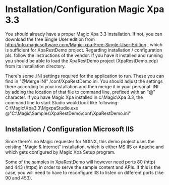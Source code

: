 # Installation/Configuration Magic Xpa 3.3

You should already have a proper Magic Xpa 3.3 installation. If not, you can download the free Single User edition from http://info.magicsoftware.com/Magic-xpa-Free-Single-User-Edition ,  which is sufficient for XpaRestDemo project.  Regarding installation / configuration pls. follow the instructions of the vendor. If you have it installed and running you should be able to load the XpaRestDemo project (XpaRestDemo.edp) from its installation directory.  

There's some .INI settings required for the application to run. These you can find in "@Merge INI" /conf/XpaRestDemo.ini. You should adjust the
settings there according to your installation and then merge it in your personal .INI by adding the location of that file to command line, prefixed with an "@" character. 
If you have Magic Xpa installed in c:\Magic\Xpa 3.3, the command line to start Studio would look like following:  
C:\Magic\Xpa3.3\MgxpaStudio.exe \@"C:\Magic\Samples\XpaRestDemo\conf\XpaRestDemo.ini"  

## Installation / Configuration Microsoft IIS
Since there's no Magic requester for NGINX, this demo project uses the existing "Magic & Internet" installation, which is either MS IIS or Apache and which gets configured 
by Magic Xpa Setup program. 

Some of the samples in XpaRestDemo will however need ports 80 (http) and 443 (https) in order to serve the sample content and APIs. If this is the case, you 
will need to have to reconfigure IIS to listen on different ports (like 90 and 453).  

